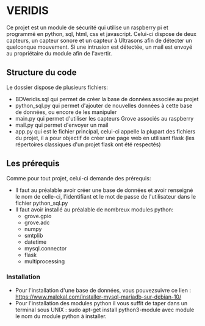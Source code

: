 # VERIDIS

Ce projet est un module de sécurité qui utilise un raspberry pi et programmé en python, sql, html, css et javascript.
Celui-ci dispose de deux capteurs, un capteur sonore et un capteur à Ultrasons afin de détecter un quelconque mouvement.
Si une intrusion est détectée, un mail est envoyé au propriétaire du module afin de l'avertir.

## Structure du code
Le dossier dispose de plusieurs fichiers:
- BDVeridis.sql qui permet de créer la base de données associée au projet
- python_sql.py qui permet d'ajouter de nouvelles données à cette base de données, ou encore de les manipuler
- main.py qui permet d'utiliser les capteurs Grove associés au raspberry
- mail.py qui permet d'envoyer un mail
- app.py qui est le fichier principal, celui-ci appelle la plupart des fichiers du projet, il a pour objectif de créer une page web en utilisant flask (les répertoires classiques d'un projet flask ont été respectés)
  
## Les prérequis
Comme pour tout projet, celui-ci demande des prérequis:
- Il faut au préalable avoir créer une base de données et avoir renseigné le nom de celle-ci, l'identifiant et le mot de passe de l'utilisateur dans le fichier python_sql.py
- Il faut avoir installé au préalable de nombreux modules python:
  - grove.gpio
  - grove.adc
  - numpy
  - smtplib
  - datetime
  - mysql.connector
  - flask
  - multiprocessing

### Installation
- Pour l'installation d'une base de données, vous pouvezsuivre ce lien : https://www.malekal.com/installer-mysql-mariadb-sur-debian-10/
- Pour l'installation des modules python il vous suffit de taper dans un terminal sous UNIX : 
  sudo apt-get install python3-module
avec module le nom du module python à installer.
